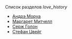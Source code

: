 Список разделов *love_history*

* [Андрэ Моруа](Андрэ%20Моруа)
* [Маргарет Митчелл](Маргарет%20Митчелл)
* [Серж Голон](Серж%20Голон)
* [Стефан Цвейг](Стефан%20Цвейг)
